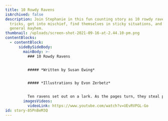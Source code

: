 ```yaml
---
title: 10 Rowdy Ravens
isArchived: false
description: Join Stephanie in this fun counting story as 10 rowdy ravens play
  tricks, get into mischief, find themselves in sticky situations, and make
  general mayhem.
thumbnail: /uploads/screen-shot-2021-09-16-at-2.44.10-pm.png
contentBlocks:
  - contentBlock:
      sideBySideBody:
        mainBody: >-
          ### 10 Rowdy Ravens


          ##### *Written by Susan Ewing*


          ##### *Illustrations by Evon Zerbetz*


          Ten ravens set out on a lark. As the pages turn, they steal pretty pearls, picnic in a pickup truck, and pull a predator’s tail. Scenarios are fanciful but rooted in ravenhood: collecting shiny things, testing curious objects, getting into garbage, and showing off. The adventures take their numbers down to 1, and they reunite to play the game all over again.
        imagesVideos:
          videoLink: https://www.youtube.com/watch?v=UEvRVPGL-Go
id: story-85PnBeM3Q
---
```


